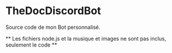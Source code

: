 # TheDocDiscordBot

Source code de mon Bot personnalisé.

** Les fichiers node.js et la musique et images ne sont pas inclus, seulement le code **
